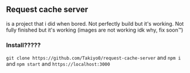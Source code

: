 ## Request cache server

is a project that i did when bored. Not perfectly build but it's working. Not fully finished but it's working (images are not working idk why, fix soon:tm:)

### Install?????
`git clone https://github.com/Takiyo0/request-cache-server` and `npm i` and `npm start` and `https://localhost:3000`
